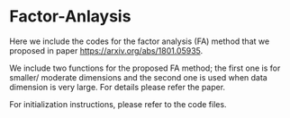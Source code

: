 # Factor-Anlaysis

Here we include the codes for the factor analysis (FA) method 
that we proposed in paper https://arxiv.org/abs/1801.05935. 

We include two functions for the proposed FA method; the first one 
is for smaller/ moderate dimensions and the second one is used when data dimension 
is very large. For details please refer the paper. 

For initialization instructions, please refer to the code files. 

 
